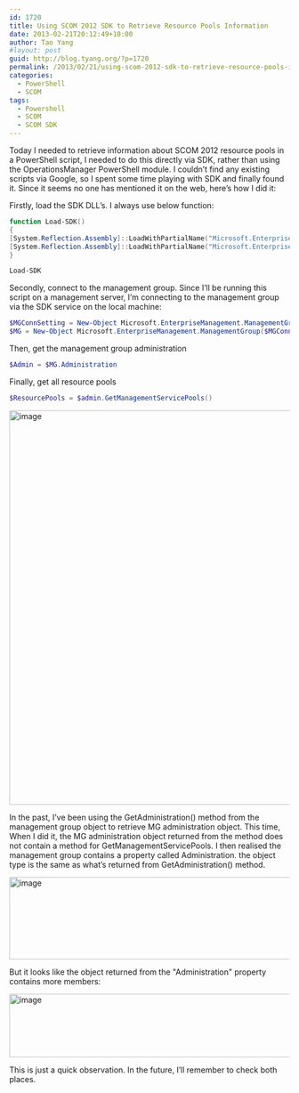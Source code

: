 ```yaml
---
id: 1720
title: Using SCOM 2012 SDK to Retrieve Resource Pools Information
date: 2013-02-21T20:12:49+10:00
author: Tao Yang
#layout: post
guid: http://blog.tyang.org/?p=1720
permalink: /2013/02/21/using-scom-2012-sdk-to-retrieve-resource-pools-information/
categories:
  - PowerShell
  - SCOM
tags:
  - Powershell
  - SCOM
  - SCOM SDK
---
```

Today I needed to retrieve information about SCOM 2012 resource pools in a PowerShell script, I needed to do this directly via SDK, rather than using the OperationsManager PowerShell module. I couldn’t find any existing scripts via Google, so I spent some time playing with SDK and finally found it. Since it seems no one has mentioned it on the web, here’s how I did it:

Firstly, load the SDK DLL’s. I always use below function:
```powershell
function Load-SDK()
{
[System.Reflection.Assembly]::LoadWithPartialName("Microsoft.EnterpriseManagement.OperationsManager.Common") | Out-Null
[System.Reflection.Assembly]::LoadWithPartialName("Microsoft.EnterpriseManagement.OperationsManager") | Out-Null
}

Load-SDK
```
Secondly, connect to the management group. Since I’ll be running this script on a management server, I’m connecting to the management group via the SDK service on the local machine:
```powershell
$MGConnSetting = New-Object Microsoft.EnterpriseManagement.ManagementGroupConnectionSettings($env:computername)
$MG = New-Object Microsoft.EnterpriseManagement.ManagementGroup($MGConnSetting)
```
Then, get the management group administration
```powershell
$Admin = $MG.Administration
```
Finally, get all resource pools
```powershell
$ResourcePools = $admin.GetManagementServicePools()
```
<a href="http://blog.tyang.org/wp-content/uploads/2013/02/image.png"><img style="background-image: none; padding-top: 0px; padding-left: 0px; display: inline; padding-right: 0px; border: 0px;" title="image" alt="image" src="http://blog.tyang.org/wp-content/uploads/2013/02/image_thumb.png" width="579" height="709" border="0" /></a>

In the past, I’ve been using the GetAdministration() method from the management group object to retrieve MG administration object. This time, When I did it, the MG administration object returned from the method does not contain a method for GetManagementServicePools. I then realised the management group contains a property called Administration. the object type is the same as what’s returned from GetAdministration() method.

<a href="http://blog.tyang.org/wp-content/uploads/2013/02/image1.png"><img style="background-image: none; padding-top: 0px; padding-left: 0px; display: inline; padding-right: 0px; border: 0px;" title="image" alt="image" src="http://blog.tyang.org/wp-content/uploads/2013/02/image_thumb1.png" width="580" height="148" border="0" /></a>

But it looks like the object returned from the "Administration" property contains more members:

<a href="http://blog.tyang.org/wp-content/uploads/2013/02/image2.png"><img style="background-image: none; padding-top: 0px; padding-left: 0px; display: inline; padding-right: 0px; border: 0px;" title="image" alt="image" src="http://blog.tyang.org/wp-content/uploads/2013/02/image_thumb2.png" width="580" height="114" border="0" /></a>

This is just a quick observation. In the future, I’ll remember to check both places.